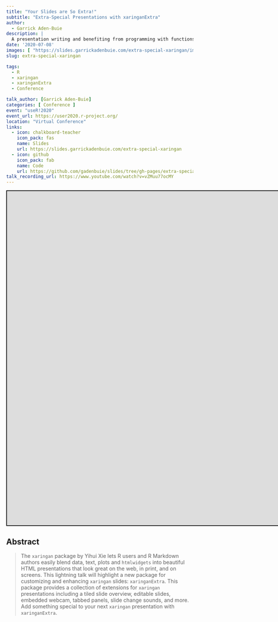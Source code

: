 ```yaml
---
title: "Your Slides are So Extra!"
subtitle: "Extra-Special Presentations with xaringanExtra"
author:
  - Garrick Aden-Buie
description: |
  A presentation writing and benefiting from programming with functions.
date: '2020-07-08'
images: [ "https://slides.garrickadenbuie.com/extra-special-xaringan/images/social-card.png" ]
slug: extra-special-xaringan

tags:
  - R
  - xaringan
  - xaringanExtra
  - Conference

talk_author: [Garrick Aden-Buie]
categories: [ Conference ]
event: "useR!2020"
event_url: https://user2020.r-project.org/
location: "Virtual Conference"
links:
  - icon: chalkboard-teacher
    icon_pack: fas
    name: Slides
    url: https://slides.garrickadenbuie.com/extra-special-xaringan
  - icon: github
    icon_pack: fab
    name: Code
    url: https://github.com/gadenbuie/slides/tree/gh-pages/extra-special-xaringan
talk_recording_url: https://www.youtube.com/watch?v=vZMuu77ocMY
---
```


<script src="/rmarkdown-libs/fitvids-2.1.1/fitvids.min.js"></script>
<div class="shareagain" style="min-width:300px;margin:1em auto;">
<iframe src="https://slides.garrickadenbuie.com/extra-special-xaringan" width="1600" height="900" style="border:2px solid currentColor;" loading="lazy" allowfullscreen></iframe>
<script>fitvids('.shareagain', {players: 'iframe'});</script>
</div>

## Abstract

> The `xaringan` package by Yihui Xie lets R users and R Markdown authors easily blend data, text, plots and `htmlwidgets` into beautiful HTML presentations that look great on the web, in print, and on screens. This lightning talk will highlight a new package for customizing and enhancing `xaringan` slides: `xaringanExtra`. This package provides a collection of extensions for `xaringan` presentations including a tiled slide overview, editable slides, embedded webcam, tabbed panels, slide change sounds, and more. Add something special to your next `xaringan` presentation with `xaringanExtra`.
